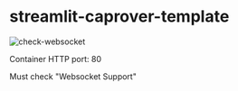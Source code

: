 # streamlit-caprover-template


![check-websocket](https://i.imgur.com/4EtIXJX.png)

Container HTTP port: 80

Must check "Websocket Support"